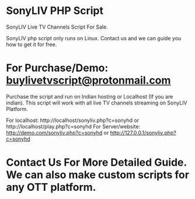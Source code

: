 # SonyLIV PHP Script
SonyLIV Live TV Channels Script For Sale. 


SonyLIV php script only runs on Linux. Contact us and we can guide you how to get it for free.

# For Purchase/Demo: buylivetvscript@protonmail.com

Purchase the script and run on Indian hosting or Localhost (If you are indian). This script will work with all live TV channels streaming on SonyLIV Platform.

For localhost: http://localhost/sonyliv.php?c=sonyhd or http://localhost/play.php?c=sonyhd 
For Server/website: http://demo.com/sonyliv.php?c=sonyhd or http://127.0.0.1/sonyliv.php?c=sonyhd

# Contact Us For More Detailed Guide. We can also make custom scripts for any OTT platform. 
